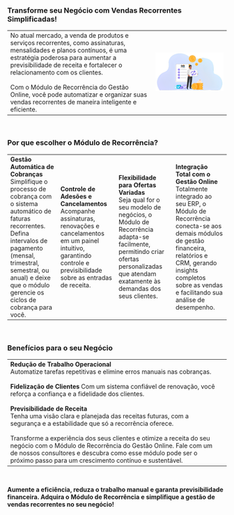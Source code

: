 ### Transforme seu Negócio com Vendas Recorrentes Simplificadas!

| | |
|-|-|
|No atual mercado, a venda de produtos e serviços recorrentes, como assinaturas, mensalidades e planos contínuos, é uma estratégia poderosa para aumentar a previsibilidade de receita e fortalecer o relacionamento com os clientes.<br><br>Com o Módulo de Recorrência do Gestão Online, você pode automatizar e organizar suas vendas recorrentes de maneira inteligente e eficiente. |![](https://github.com/Gestao-Online/public-docs/blob/a4d6cc15526c0a69e5d9222f29d9545b229c94b9/erp-v2/marketplace/extensions/br.com.gestao-online.module.recorrencia/assets/modulo_recorrencia_02.png?raw=true) |

<br>

### Por que escolher o Módulo de Recorrência?

| | | | |
|-|-|-|-|
|**Gestão Automática de Cobranças**<br>Simplifique o processo de cobrança com o sistema automático de faturas recorrentes. Defina intervalos de pagamento (mensal, trimestral, semestral, ou anual) e deixe que o módulo gerencie os ciclos de cobrança para você. |**Controle de Adesões e Cancelamentos**<br>Acompanhe assinaturas, renovações e cancelamentos em um painel intuitivo, garantindo controle e previsibilidade sobre as entradas de receita. |**Flexibilidade para Ofertas Variadas**<br>Seja qual for o seu modelo de negócios, o Módulo de Recorrência adapta-se facilmente, permitindo criar ofertas personalizadas que atendam exatamente às demandas dos seus clientes. |**Integração Total com o Gestão Online**<br>Totalmente integrado ao seu ERP, o Módulo de Recorrência conecta-se aos demais módulos de gestão financeira, relatórios e CRM, gerando insights completos sobre as vendas e facilitando sua análise de desempenho. |

<br>

### Benefícios para o seu Negócio

| | |
|-|-|
|**Redução de Trabalho Operacional**<br>Automatize tarefas repetitivas e elimine erros manuais nas cobranças.<br><br>**Fidelização de Clientes** Com um sistema confiável de renovação, você reforça a confiança e a fidelidade dos clientes.<br><br>**Previsibilidade de Receita**<br>Tenha uma visão clara e planejada das receitas futuras, com a segurança e a estabilidade que só a recorrência oferece.<br><br>Transforme a experiência dos seus clientes e otimize a receita do seu negócio com o Módulo de Recorrência do Gestão Online. Fale com um de nossos consultores e descubra como esse módulo pode ser o próximo passo para um crescimento contínuo e sustentável. | |



<br>

**Aumente a eficiência, reduza o trabalho manual e garanta previsibilidade financeira. Adquira o Módulo de Recorrência e simplifique a gestão de vendas recorrentes no seu negócio!**
